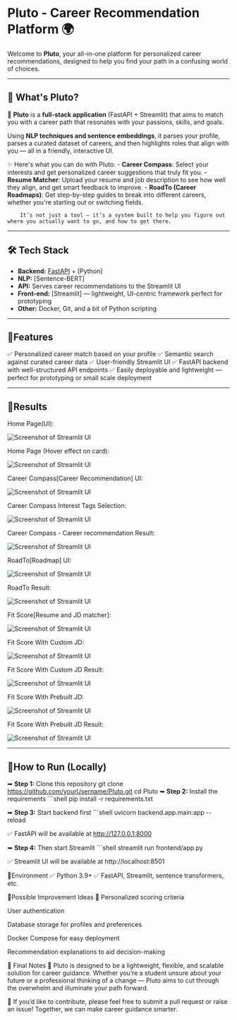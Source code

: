 # Pluto - Career Recommendation Platform 🌍

Welcome to **Pluto**, your all-in-one platform for personalized career recommendations, designed to help you find your path in a confusing world of choices.

---

## 🌟 What's Pluto?

🚀 **Pluto** is a **full-stack application** (FastAPI + Streamlit) that aims to match you with a career path that resonates with your passions, skills, and goals.

Using **NLP techniques and sentence embeddings**, it parses your profile, parses a curated dataset of careers, and then highlights roles that align with you — all in a friendly, interactive UI.

✨ Here's what you can do with Pluto:
        - **Career Compass**: Select your interests and get personalized career suggestions that truly fit you.
        - **Resume Matcher**: Upload your resume and job description to see how well they align, and get smart feedback to improve.
        - **RoadTo (Career Roadmaps)**: Get step-by-step guides to break into different careers, whether you're starting out or switching fields.

        It’s not just a tool — it’s a system built to help you figure out where you actually want to go, and how to get there.

---

## 🛠 Tech Stack

- **Backend:** [FastAPI](https://fastapi.tiangolo.com/) + [Python]
- **NLP:** [Sentence-BERT]
- **API:** Serves career recommendations to the Streamlit UI
- **Front-end:** [Streamlit] — lightweight, UI-centric framework perfect for prototyping
- **Other:** Docker, Git, and a bit of Python scripting

---

## 🔹Features

✅ Personalized career match based on your profile
✅ Semantic search against curated career data
✅ User-friendly Streamlit UI
✅ FastAPI backend with well-structured API endpoints
✅ Easily deployable and lightweight — perfect for prototyping or small scale deployment

---

## 🔹Results
Home Page(UI):

![Screenshot of Streamlit UI](ResultImages/0.png)

Home Page (Hover effect on card):

![Screenshot of Streamlit UI](ResultImages/1.png)

Career Compass[Career Recommendation] UI: 

![Screenshot of Streamlit UI](ResultImages/2.png)

Career Compass Interest Tags Selection:

![Screenshot of Streamlit UI](ResultImages/3.png)

Career Compass - Career recommendation Result:

![Screenshot of Streamlit UI](ResultImages/4.png)

RoadTo[Roadmap] UI:  

![Screenshot of Streamlit UI](ResultImages/5.png)

RoadTo Result:

![Screenshot of Streamlit UI](ResultImages/6.png)

Fit Score[Resume and JD matcher]:

![Screenshot of Streamlit UI](ResultImages/7.png)

Fit Score With Custom JD:

![Screenshot of Streamlit UI](ResultImages/8.png)

Fit Score With Custom JD Result:

![Screenshot of Streamlit UI](ResultImages/9.png)

Fit Score With Prebuilt JD:

![Screenshot of Streamlit UI](ResultImages/10.png)

Fit Score With Prebuilt JD Result:

![Screenshot of Streamlit UI](ResultImages/11.png)

---

## 🔹How to Run (Locally)

➥ **Step 1:** Clone this repository
    git clone https://github.com/yourUsername/Pluto.git
    cd Pluto
➥ **Step 2:** Install the requirements
    ```shell
        pip install -r requirements.txt

➥ **Step 3:** Start backend first
    ```shell
        uvicorn backend.app.main:app --reload

✅ FastAPI will be available at http://127.0.0.1:8000

➥ **Step 4:** Then start Streamlit
    ```shell
        streamlit run frontend/app.py

✅ Streamlit UI will be available at http://localhost:8501

🔹Environment
✅ Python 3.9+
✅ FastAPI, Streamlit, sentence transformers, etc.

🔹Possible Improvement Ideas 🌟
Personalized scoring criteria

User authentication

Database storage for profiles and preferences

Docker Compose for easy deployment

Recommendation explanations to aid decision-making

📝 Final Notes
🚀 Pluto is designed to be a lightweight, flexible, and scalable solution for career guidance.
Whether you’re a student unsure about your future or a professional thinking of a change — Pluto aims to cut through the overwhelm and illuminate your path forward.

🚥 If you’d like to contribute, please feel free to submit a pull request or raise an issue!
Together, we can make career guidance smarter.
